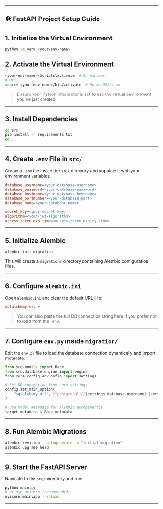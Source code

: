 
---

🛠️ FastAPI Project Setup Guide
---

## 1. Initialize the Virtual Environment

```bash
python -m venv <your-env-name>
```

## 2. Activate the Virtual Environment

```bash
<your-env-name>\Scripts\activate  # On Windows
# Or:
source <your-env-name>/bin/activate  # On macOS/Linux
```

>  Ensure your Python interpreter is set to use the virtual environment you've just created.

---

## 3. Install Dependencies

```bash
cd src
pip install -r requirements.txt
cd ..
```

---

## 4. Create `.env` File in `src/`

Create a `.env` file inside the `src/` directory and populate it with your environment variables:

```ini
database_username=<your-database-username>
database_password=<your-database-password>
database_hostname=<your-database-hostname>
database_portnumber=<your-database-port>
database_name=<your-database-name>

secret_key=<your-secret-key>
algorithm=<your-jwt-algorithm>
access_token_exp_time=<access-token-expiry-time>
```

---

## 5. Initialize Alembic

```bash
alembic init migration
```

This will create a `migration/` directory containing Alembic configuration files.

---

## 6. Configure `alembic.ini`

Open `alembic.ini` and clear the default URL line:

```ini
sqlalchemy.url =
```

>  You can also paste the full DB connection string here if you prefer not to load from the `.env`.

---

## 7. Configure `env.py` inside `migration/`

Edit the `env.py` file to load the database connection dynamically and import metadata:

```python
from src.models import Base
from src.database.engine import engine
from core.config.envConfig import settings

# Set DB connection from .env settings
config.set_main_option(
    "sqlalchemy.url", f"postgresql://{settings.database_username}:{settings.database_password}@{settings.database_hostname}:{settings.database_portnumber}/{settings.database_name}"
)

# Use model metadata for Alembic autogenerate
target_metadata = Base.metadata
```

---

## 8. Run Alembic Migrations

```bash
alembic revision --autogenerate -m "initial migration"
alembic upgrade head
```

---

## 9. Start the FastAPI Server

Navigate to the `src/` directory and run:

```bash
python main.py
# or use uvicorn (recommended)
uvicorn main:app --reload
```

---
